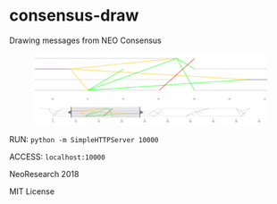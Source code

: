 # consensus-draw
Drawing messages from NEO Consensus

<p align="center">
    <img
      src="./view-sample.png"
      width="420px;">
</p>

RUN: `python -m SimpleHTTPServer 10000`

ACCESS: `localhost:10000`


NeoResearch 2018

MIT License
